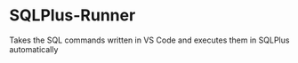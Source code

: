 # SQLPlus-Runner
Takes the SQL commands written in VS Code and executes them in SQLPlus automatically
